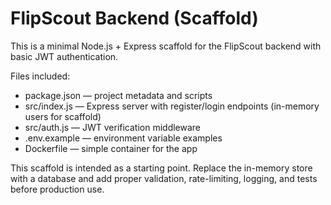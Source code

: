 # FlipScout Backend (Scaffold)

This is a minimal Node.js + Express scaffold for the FlipScout backend with basic JWT authentication.

Files included:
- package.json — project metadata and scripts
- src/index.js — Express server with register/login endpoints (in-memory users for scaffold)
- src/auth.js — JWT verification middleware
- .env.example — environment variable examples
- Dockerfile — simple container for the app

This scaffold is intended as a starting point. Replace the in-memory store with a database and add proper validation, rate-limiting, logging, and tests before production use.
